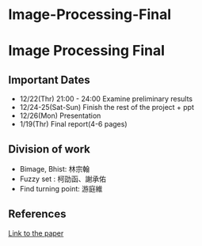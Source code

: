# Image-Processing-Final

Image Processing Final
=======================

Important Dates
----------------
- 12/22(Thr) 		21:00 - 24:00 Examine preliminary results
- 12/24-25(Sat-Sun) Finish the rest of the project + ppt
- 12/26(Mon)		Presentation
-  1/19(Thr)		Final report(4-6 pages)

Division of work
------------------
- Bimage, Bhist: 		林宗翰
- Fuzzy set    : 		柯劭函、謝承佑
- Find turning point:	游庭維

References
-----------
[Link to the paper](https://ir.nctu.edu.tw/bitstream/11536/13046/1/000234753600005.pdf)	